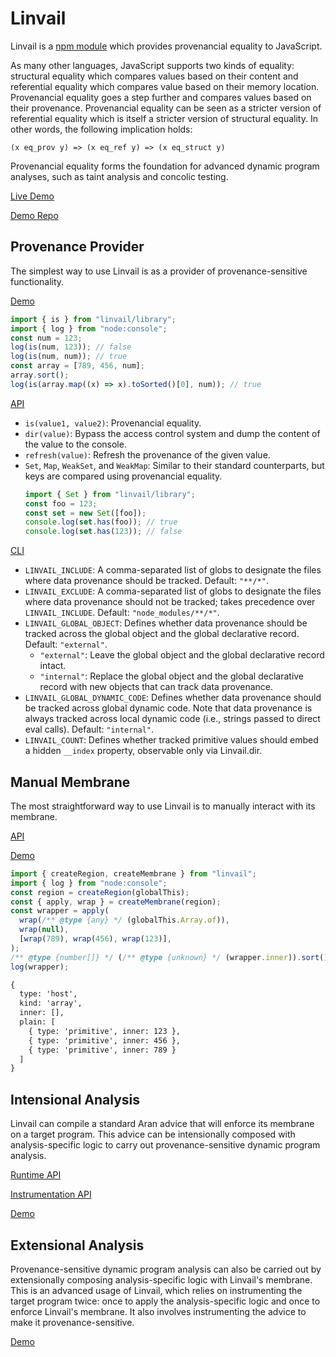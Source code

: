 # Linvail

Linvail is a [npm module](https://www.npmjs.com/linvail) which provides
provenancial equality to JavaScript.

As many other languages, JavaScript supports two kinds of equality: structural
equality which compares values based on their content and referential equality
which compares value based on their memory location. Provenancial equality goes
a step further and compares values based on their provenance. Provenancial
equality can be seen as a stricter version of referential equality which is
itself a stricter version of structural equality. In other words, the following
implication holds:

```
(x eq_prov y) => (x eq_ref y) => (x eq_struct y)
```

Provenancial equality forms the foundation for advanced dynamic program
analyses, such as taint analysis and concolic testing.

[Live Demo](https://lachrist.github.io/aran/page/demo/track.html)

[Demo Repo](https://github.com/lachrist/aran-linvail)

## Provenance Provider

The simplest way to use Linvail is as a provider of provenance-sensitive
functionality.

[Demo](https://github.com/lachrist/aran-linvail/tree/main/lib/provenance)

```mjs
import { is } from "linvail/library";
import { log } from "node:console";
const num = 123;
log(is(num, 123)); // false
log(is(num, num)); // true
const array = [789, 456, num];
array.sort();
log(is(array.map((x) => x).toSorted()[0], num)); // true
```

[API](./lib/library/library.d.ts)

- `is(value1, value2)`: Provenancial equality.
- `dir(value)`: Bypass the access control system and dump the content of the
  value to the console.
- `refresh(value)`: Refresh the provenance of the given value.
- `Set`, `Map`, `WeakSet`, and `WeakMap`: Similar to their standard
  counterparts, but keys are compared using provenancial equality.
  ```mjs
  import { Set } from "linvail/library";
  const foo = 123;
  const set = new Set([foo]);
  console.log(set.has(foo)); // true
  console.log(set.has(123)); // false
  ```

[CLI](./bin/config.mjs)

- `LINVAIL_INCLUDE`: A comma-separated list of globs to designate the files
  where data provenance should be tracked. Default: `"**/*"`.
- `LINVAIL_EXCLUDE`: A comma-separated list of globs to designate the files
  where data provenance should not be tracked; takes precedence over
  `LINVAIL_INCLUDE`. Default: `"node_modules/**/*"`.
- `LINVAIL_GLOBAL_OBJECT`: Defines whether data provenance should be tracked
  across the global object and the global declarative record. Default:
  `"external"`.
  - `"external"`: Leave the global object and the global declarative record
    intact.
  - `"internal"`: Replace the global object and the global declarative record
    with new objects that can track data provenance.
- `LINVAIL_GLOBAL_DYNAMIC_CODE`: Defines whether data provenance should be
  tracked across global dynamic code. Note that data provenance is always
  tracked across local dynamic code (i.e., strings passed to direct eval calls).
  Default: `"internal"`.
- `LINVAIL_COUNT`: Defines whether tracked primitive values should embed a
  hidden `__index` property, observable only via Linvail.dir.

## Manual Membrane

The most straightforward way to use Linvail is to manually interact with its
membrane.

[API](./lib/runtime/membrane.d.ts)

[Demo](https://github.com/lachrist/aran-linvail/tree/main/lib/manual)

```js
import { createRegion, createMembrane } from "linvail";
import { log } from "node:console";
const region = createRegion(globalThis);
const { apply, wrap } = createMembrane(region);
const wrapper = apply(
  wrap(/** @type {any} */ (globalThis.Array.of)),
  wrap(null),
  [wrap(789), wrap(456), wrap(123)],
);
/** @type {number[]} */ (/** @type {unknown} */ (wrapper.inner)).sort();
log(wrapper);
```

```txt
{
  type: 'host',
  kind: 'array',
  inner: [],
  plain: [
    { type: 'primitive', inner: 123 },
    { type: 'primitive', inner: 456 },
    { type: 'primitive', inner: 789 }
  ]
}
```

## Intensional Analysis

Linvail can compile a standard Aran advice that will enforce its membrane on a
target program. This advice can be intensionally composed with analysis-specific
logic to carry out provenance-sensitive dynamic program analysis.

[Runtime API](./lib/runtime.d.ts)

[Instrumentation API](./lib/instrument.d.ts)

[Demo](https://github.com/lachrist/aran-linvail/tree/main/lib/intensional)

## Extensional Analysis

Provenance-sensitive dynamic program analysis can also be carried out by
extensionally composing analysis-specific logic with Linvail's membrane. This is
an advanced usage of Linvail, which relies on instrumenting the target program
twice: once to apply the analysis-specific logic and once to enforce Linvail's
membrane. It also involves instrumenting the advice to make it
provenance-sensitive.

[Demo](https://github.com/lachrist/aran-linvail/tree/main/lib/extensional)
